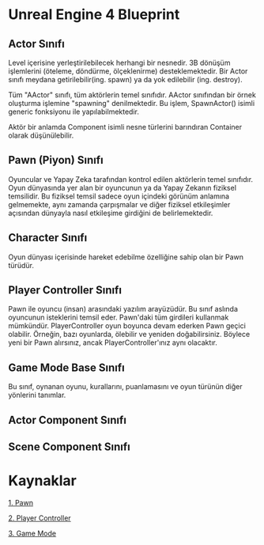 # Unreal Engine 4 Blueprint

## Actor Sınıfı
Level içerisine yerleştirilebilecek herhangi bir nesnedir. 3B dönüşüm işlemlerini (öteleme, döndürme, ölçeklenirme) desteklemektedir. Bir Actor sınıfı meydana getirilebilir(ing. spawn) ya da yok edilebilir (ing. destroy). 

Tüm "AActor" sınıfı, tüm aktörlerin temel sınıfıdır. AActor sınıfından bir örnek oluşturma işlemine "spawning" denilmektedir. Bu işlem, SpawnActor() isimli generic fonksiyonu ile yapılabilmektedir. 

Aktör bir anlamda Component isimli nesne türlerini barındıran Container olarak düşünülebilir.

## Pawn (Piyon) Sınıfı
Oyuncular ve Yapay Zeka tarafından kontrol edilen aktörlerin temel sınıfıdır. Oyun dünyasında yer alan bir oyuncunun ya da Yapay Zekanın fiziksel temsilidir. Bu fiziksel temsil sadece oyun içindeki görünüm anlamına gelmemekte, aynı zamanda çarpışmalar ve diğer fiziksel etkileşimler açısından dünyayla nasıl etkileşime girdiğini de belirlemektedir.

## Character Sınıfı
Oyun dünyası içerisinde hareket edebilme özelliğine sahip olan bir Pawn türüdür.  

## Player Controller Sınıfı
Pawn ile oyuncu (insan) arasındaki yazılım arayüzüdür. Bu sınıf aslında oyuncunun isteklerini temsil eder. Pawn'daki tüm girdileri kullanmak mümkündür. PlayerController oyun boyunca devam ederken Pawn geçici olabilir. Örneğin, bazı oyunlarda, ölebilir ve yeniden doğabilirsiniz. Böylece yeni bir Pawn alırsınız, ancak PlayerController'ınız aynı olacaktır.

## Game Mode Base Sınıfı
Bu sınıf, oynanan oyunu, kurallarını, puanlamasını ve oyun türünün diğer yönlerini tanımlar. 

## Actor Component Sınıfı

## Scene Component Sınıfı


# Kaynaklar
[1. Pawn](https://docs.unrealengine.com/en-US/Gameplay/Framework/Pawn/index.html)

[2. Player Controller](https://docs.unrealengine.com/en-US/Gameplay/Framework/Controller/PlayerController/index.html)

[3. Game Mode](https://docs.unrealengine.com/en-US/Gameplay/Framework/GameMode/index.html)
